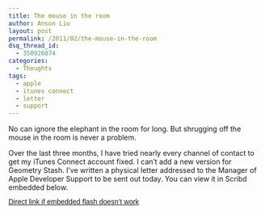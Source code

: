 ```yaml
---
title: The mouse in the room
author: Anson Liu
layout: post
permalink: /2011/02/the-mouse-in-the-room
dsq_thread_id:
  - 350926874
categories:
  - Thoughts
tags:
  - apple
  - itunes connect
  - letter
  - support
---
```

No can ignore the elephant in the room for long. But shrugging off the mouse in the room is never a problem.

Over the last three months, I have tried nearly every channel of contact to get my iTunes Connect account fixed. I can&#8217;t add a new version for Geometry Stash. I&#8217;ve written a physical letter addressed to the Manager of Apple Developer Support to be sent out today. You can view it in Scribd embedded below. <a style="margin: 12px auto 6px auto; font-family: Helvetica,Arial,Sans-serif; font-style: normal; font-variant: normal; font-weight: normal; font-size: 14px; line-height: normal; font-size-adjust: none; font-stretch: normal; display: block; text-decoration: underline;" title="View Itunes Letter on Scribd" href="http://www.scribd.com/doc/49284478/Itunes-Letter">Direct link if embedded flash doesn&#8217;t work</a>